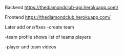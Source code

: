 Backend
https://thediamondclub-api.herokuapp.com/

Frontend
https://thediamondclub.herokuapp.com/

Later add ons/fixes
-create team

-team profile shows list of teams players

-player and team videos

